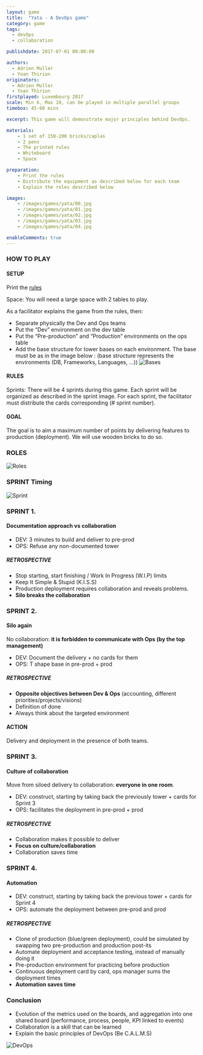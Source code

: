 ```yaml
---
layout: game
title:  "Yata - A DevOps game"
category: game
tags:
  - devOps
  - collaboration

publishdate: 2017-07-01 00:00:00

authors: 
  - Adrien Muller
  - Yoan Thirion
originators: 
  - Adrien Muller
  - Yoan Thirion
firstplayed: Luxembourg 2017
scale: Min 6, Max 10, can be played in multiple parallel groups
timebox: 45-60 mins

excerpt: This game will demonstrate major principles behind DevOps.

materials:
    - 1 set of 150-200 bricks/caplas
    - 2 pens
    - The printed rules
    - Whiteboard
    - Space

preparation:
    - Print the rules
    - Distribute the equipment as described below for each team
    - Explain the roles described below

images:
    - /images/games/yata/00.jpg
    - /images/games/yata/01.jpg
    - /images/games/yata/02.jpg
    - /images/games/yata/03.jpg
    - /images/games/yata/04.jpg

enableComments: true
---
```


### HOW TO PLAY
#### SETUP
Print the [rules]({{site.url}}/files/yata/Yata.pdf "Yata rules")

Space: You will need a large space with 2 tables to play.

As a facilitator explains the game from the rules,  then:
* Separate physically the Dev and Ops teams
* Put the “Dev” environment on the dev table
*	Put the “Pre-production” and “Production” environments on the ops table
*	Add the base structure for tower bases on each environment. The base must be as in the image below : (base structure represents the environments (DB, Frameworks, Languages, ...))
![Bases]({{site.url}}/images/games/yata/base.png "Bases")

#### RULES
Sprints: There will be 4 sprints during this game. Each sprint will be organized as described in the sprint image. For each sprint, the facilitator must distribute the cards corresponding (# sprint number). 

#### GOAL
The goal is to aim a maximum number of points by delivering features to production (deployment). We will use wooden bricks to do so.

### ROLES
![Roles]({{site.url}}/images/games/yata/roles.png "Roles")

### SPRINT Timing
![Sprint]({{site.url}}/images/games/yata/sprint.png "Sprint")

### SPRINT 1.
#### Documentation approach vs collaboration
*	DEV: 3 minutes to build and deliver to pre-prod
*	OPS: Refuse any non-documented tower

##### RETROSPECTIVE
*	Stop starting, start finishing / Work In Progress (W.I.P) limits
*	Keep It Simple & Stupid (K.I.S.S)
*	Production deployment requires collaboration and reveals problems.
*	**Silo breaks the collaboration**

### SPRINT 2.
#### Silo again
No collaboration: **it is forbidden to communicate with Ops (by the top management)**
*	DEV: Document the delivery + no cards for them
*	OPS: T shape base in pre-prod + prod

##### RETROSPECTIVE
*	**Opposite objectives between Dev & Ops** (accounting, different priorities/projects/visions)
*	Definition of done 
* Always think about the targeted environment

#### ACTION
Delivery and deployment in the presence of both teams.

### SPRINT 3. 
#### Culture of collaboration 
Move from siloed delivery to collaboration: **everyone in one room**.
*	DEV: construct, starting by taking back the previously tower + cards for Sprint 3
*	OPS: facilitates the deployment in pre-prod + prod

##### RETROSPECTIVE
*	Collaboration makes it possible to deliver
*	**Focus on culture/collaboration**
*	Collaboration saves time

### SPRINT 4.
#### Automation
*	DEV: construct, starting by taking back the previous tower + cards for Sprint 4
*	OPS: automate the deployment between pre-prod and prod

##### RETROSPECTIVE
*	Clone of production (blue/green deployment), could be simulated by swapping two pre-production and production post-its
*	Automate deployment and acceptance testing, instead of manually doing it
*	Pre-production environment for practicing before production
*	Continuous deployment card by card, ops manager sums the deployment times
*	**Automation saves time**

### Conclusion
*	Evolution of the metrics used on the boards, and aggregation into one shared board (performance, process, people, KPI linked to events)
* Collaboration is a skill that can be learned
* Explain the basic principles of DevOps (Be C.A.L.M.S)

![DevOps]({{site.url}}/images/games/yata/devops.png "DevOps")
